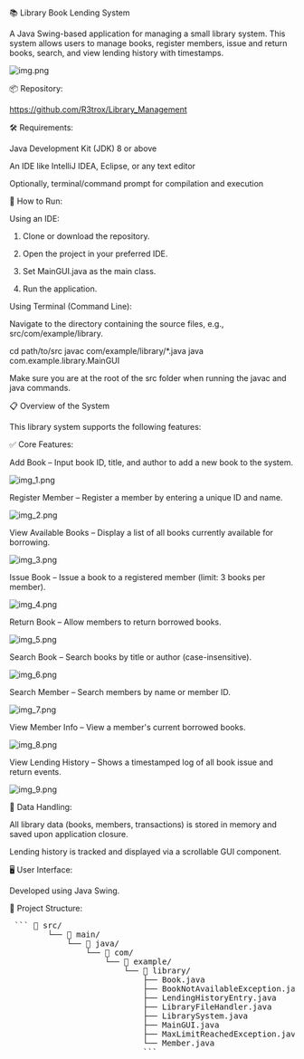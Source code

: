 📚 Library Book Lending System

A Java Swing-based application for managing a small library system. This system allows users to manage books, register members, issue and return books, search, and view lending history with timestamps.

![img.png](images/img.png)

📦 Repository:

https://github.com/R3trox/Library_Management


🛠️ Requirements:

Java Development Kit (JDK) 8 or above

An IDE like IntelliJ IDEA, Eclipse, or any text editor

Optionally, terminal/command prompt for compilation and execution

🚀 How to Run:

Using an IDE:

1. Clone or download the repository.

2. Open the project in your preferred IDE.

3. Set MainGUI.java as the main class.

4. Run the application.

Using Terminal (Command Line):

Navigate to the directory containing the source files, e.g., src/com/example/library.

cd path/to/src
javac com/example/library/*.java
java com.example.library.MainGUI

Make sure you are at the root of the src folder when running the javac and java commands.

📋 Overview of the System

This library system supports the following features:

✅ Core Features:

Add Book – Input book ID, title, and author to add a new book to the system.

![img_1.png](images/img_1.png)

Register Member – Register a member by entering a unique ID and name.

![img_2.png](images/img_2.png)

View Available Books – Display a list of all books currently available for borrowing.

![img_3.png](images/img_3.png)

Issue Book – Issue a book to a registered member (limit: 3 books per member).

![img_4.png](images/img_4.png)

Return Book – Allow members to return borrowed books.

![img_5.png](images/img_5.png)

Search Book – Search books by title or author (case-insensitive).

![img_6.png](images/img_6.png)

Search Member – Search members by name or member ID.

![img_7.png](images/img_7.png)

View Member Info – View a member's current borrowed books.

![img_8.png](images/img_8.png)

View Lending History – Shows a timestamped log of all book issue and return events.

![img_9.png](images/img_9.png)

💾 Data Handling:

All library data (books, members, transactions) is stored in memory and saved upon application closure.

Lending history is tracked and displayed via a scrollable GUI component.

🖥️ User Interface:

Developed using Java Swing.

📂 Project Structure:

<pre> ``` 📁 src/
        └── 📁 main/
            └── 📁 java/
                └── 📁 com/
                    └── 📁 example/ 
                        └── 📁 library/ 
                            ├── Book.java 
                            ├── BookNotAvailableException.java 
                            ├── LendingHistoryEntry.java   
                            ├── LibraryFileHandler.java 
                            ├── LibrarySystem.java 
                            ├── MainGUI.java 
                            ├── MaxLimitReachedException.java 
                            └── Member.java 
                            ``` </pre>

